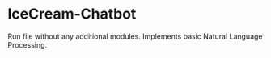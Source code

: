 # IceCream-Chatbot
Run file without any additional modules. Implements basic Natural Language Processing.

